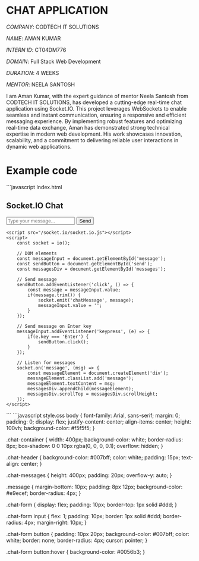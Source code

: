 # CHAT APPLICATION

*COMPANY*: CODTECH IT SOLUTIONS

*NAME*: AMAN KUMAR

*INTERN ID*: CT04DM776

*DOMAIN*: Full Stack Web Development

*DURATION*: 4 WEEKS

*MENTOR*: NEELA SANTOSH

I am Aman Kumar, with the expert guidance of mentor Neela Santosh from CODTECH IT SOLUTIONS, has developed a cutting-edge real-time chat application using Socket.IO. This project leverages WebSockets to enable seamless and instant communication, ensuring a responsive and efficient messaging experience. By implementing robust features and optimizing real-time data exchange, Aman has demonstrated strong technical expertise in modern web development. His work showcases innovation, scalability, and a commitment to delivering reliable user interactions in dynamic web applications.

<h1>Example code </h1>
```javascript
Index.html
<!DOCTYPE html>
<html lang="en">
<head>
    <meta charset="UTF-8">
    <meta name="viewport" content="width=device-width, initial-scale=1.0">
    <title>Socket.IO Chat</title>
    <link rel="stylesheet" href="style.css">
</head>
<body>
    <div class="chat-container">
        <div class="chat-header">
            <h2>Socket.IO Chat</h2>
        </div>
        <div class="chat-messages" id="messages"></div>
        <div class="chat-form">
            <input type="text" id="message" placeholder="Type your message..." autocomplete="off">
            <button id="send">Send</button>
        </div>
    </div>

    <script src="/socket.io/socket.io.js"></script>
    <script>
        const socket = io();
        
        // DOM elements
        const messageInput = document.getElementById('message');
        const sendButton = document.getElementById('send');
        const messagesDiv = document.getElementById('messages');
        
        // Send message
        sendButton.addEventListener('click', () => {
            const message = messageInput.value;
            if(message.trim()) {
                socket.emit('chatMessage', message);
                messageInput.value = '';
            }
        });
        
        // Send message on Enter key
        messageInput.addEventListener('keypress', (e) => {
            if(e.key === 'Enter') {
                sendButton.click();
            }
        });
        
        // Listen for messages
        socket.on('message', (msg) => {
            const messageElement = document.createElement('div');
            messageElement.classList.add('message');
            messageElement.textContent = msg;
            messagesDiv.appendChild(messageElement);
            messagesDiv.scrollTop = messagesDiv.scrollHeight;
        });
    </script>
</body>
</html>
```
```javascript
style.css
body {
    font-family: Arial, sans-serif;
    margin: 0;
    padding: 0;
    display: flex;
    justify-content: center;
    align-items: center;
    height: 100vh;
    background-color: #f5f5f5;
}

.chat-container {
    width: 400px;
    background-color: white;
    border-radius: 8px;
    box-shadow: 0 0 10px rgba(0, 0, 0, 0.1);
    overflow: hidden;
}

.chat-header {
    background-color: #007bff;
    color: white;
    padding: 15px;
    text-align: center;
}

.chat-messages {
    height: 400px;
    padding: 20px;
    overflow-y: auto;
}

.message {
    margin-bottom: 10px;
    padding: 8px 12px;
    background-color: #e9ecef;
    border-radius: 4px;
}

.chat-form {
    display: flex;
    padding: 10px;
    border-top: 1px solid #ddd;
}

.chat-form input {
    flex: 1;
    padding: 10px;
    border: 1px solid #ddd;
    border-radius: 4px;
    margin-right: 10px;
}

.chat-form button {
    padding: 10px 20px;
    background-color: #007bff;
    color: white;
    border: none;
    border-radius: 4px;
    cursor: pointer;
}

.chat-form button:hover {
    background-color: #0056b3;
}
```
